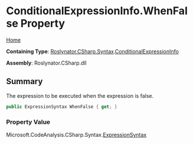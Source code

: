 <a name="_top"></a>

# ConditionalExpressionInfo\.WhenFalse Property

[Home](../../../../../README.md#_top)

**Containing Type**: [Roslynator.CSharp.Syntax](../../README.md#_top)\.[ConditionalExpressionInfo](../README.md#_top)

**Assembly**: Roslynator\.CSharp\.dll

## Summary

The expression to be executed when the expression is false\.

```csharp
public ExpressionSyntax WhenFalse { get; }
```

### Property Value

Microsoft\.CodeAnalysis\.CSharp\.Syntax\.[ExpressionSyntax](https://docs.microsoft.com/en-us/dotnet/api/microsoft.codeanalysis.csharp.syntax.expressionsyntax)

